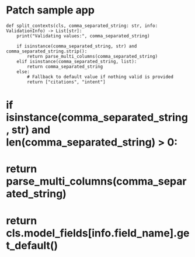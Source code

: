 # Patch sample app
    def split_contexts(cls, comma_separated_string: str, info: ValidationInfo) -> List[str]:
        print("Validating values:", comma_separated_string)

        if isinstance(comma_separated_string, str) and comma_separated_string.strip():
            return parse_multi_columns(comma_separated_string)
        elif isinstance(comma_separated_string, list):
            return comma_separated_string
        else:
            # Fallback to default value if nothing valid is provided
            return ["citations", "intent"]


#        if isinstance(comma_separated_string, str) and len(comma_separated_string) > 0:
#            return parse_multi_columns(comma_separated_string)

 #       return cls.model_fields[info.field_name].get_default()